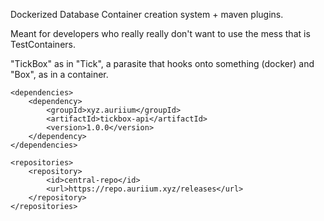 Dockerized Database Container creation system + maven plugins.

Meant for developers who really really don't want to use the mess that is TestContainers.

"TickBox" as in "Tick", a parasite that hooks onto something (docker) and "Box", as in a container.
```
<dependencies>
    <dependency>
        <groupId>xyz.auriium</groupId>
        <artifactId>tickbox-api</artifactId>
        <version>1.0.0</version>
    </dependency>
</dependencies>

<repositories>
    <repository>
        <id>central-repo</id>
        <url>https://repo.auriium.xyz/releases</url>
    </repository>
</repositories>
```